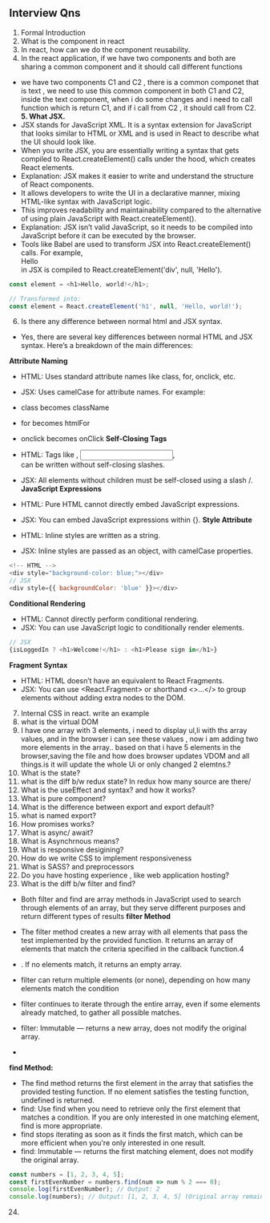 ## Interview Qns

1. Formal Introduction
2. What is the component in react
3. In react, how can we do the component reusability.
4. In the react application, if we have two components and both are sharing a common component and it should call different functions 
  - we have two components C1 and C2 , there is a common componet that is text , we need to use this common component in both C1 and C2, inside the text component, when i do some changes and i need to call function which is return C1, and if i call from C2 , it should call from C2.
**5. What JSX.**
- JSX stands for JavaScript XML. It is a syntax extension for JavaScript that looks similar to HTML or XML and is used in React to describe what the UI should look like.
- When you write JSX, you are essentially writing a syntax that gets compiled to React.createElement() calls under the hood, which creates React elements.
- Explanation: JSX makes it easier to write and understand the structure of React components.
- It allows developers to write the UI in a declarative manner, mixing HTML-like syntax with JavaScript logic.
- This improves readability and maintainability compared to the alternative of using plain JavaScript with React.createElement().
- Explanation: JSX isn’t valid JavaScript, so it needs to be compiled into JavaScript before it can be executed by the browser.
- Tools like Babel are used to transform JSX into React.createElement() calls. For example, <div>Hello</div> in JSX is compiled to React.createElement('div', null, 'Hello').

```js
const element = <h1>Hello, world!</h1>;

// Transformed into:
const element = React.createElement('h1', null, 'Hello, world!');
```

6. Is there any difference between normal html and JSX syntax.

- Yes, there are several key differences between normal HTML and JSX syntax. Here’s a breakdown of the main differences:

**Attribute Naming**
- HTML: Uses standard attribute names like class, for, onclick, etc.
- JSX: Uses camelCase for attribute names. For example:
- class becomes className
- for becomes htmlFor
- onclick becomes onClick
**Self-Closing Tags**
- HTML: Tags like <img>, <input>, <br> can be written without self-closing slashes.
- JSX: All elements without children must be self-closed using a slash /.
**JavaScript Expressions**
- HTML: Pure HTML cannot directly embed JavaScript expressions.
- JSX: You can embed JavaScript expressions within {}.
**Style Attribute**

- HTML: Inline styles are written as a string.
- JSX: Inline styles are passed as an object, with camelCase properties.

```js
<!-- HTML -->
<div style="background-color: blue;"></div>
// JSX
<div style={{ backgroundColor: 'blue' }}></div>
```
**Conditional Rendering**
- HTML: Cannot directly perform conditional rendering.
- JSX: You can use JavaScript logic to conditionally render elements.
```js
// JSX
{isLoggedIn ? <h1>Welcome!</h1> : <h1>Please sign in</h1>}
```
**Fragment Syntax**

- HTML: HTML doesn’t have an equivalent to React Fragments.
- JSX: You can use <React.Fragment> or shorthand <>...</> to group elements without adding extra nodes to the DOM.

7. Internal CSS in react. write an example
8. what is the virtual DOM
9. I have one array with 3 elements, i need to display ul,li with ths array values, and in the browser i can see these values , now i am adding two more elements in the array.. based on that i have 5 elements in the browser,saving the file and how does browser updates VDOM and all things.is it will update the whole Ui or only changed 2 elemtns.?
10. What is the state?
11. what is the diff b/w redux state? In redux how many source are there/
12. What is the useEffect and syntax? and how it works?
13. What is pure component?
14. What is the difference between export and export default?
15. what is named export?
16. How promises works?
17. What is async/ await?
18. What is Asynchrnous means?
19. What is responsive desigining?
20. How do we write CSS to implement responsiveness
21. What is SASS? and preprocessors 
22. Do you have hosting experience , like web application hosting?
23. What is the diff b/w filter and find?

- Both filter and find are array methods in JavaScript used to search through elements of an array, but they serve different purposes and return different types of results
**filter Method**

- The filter method creates a new array with all elements that pass the test implemented by the provided function. It returns an array of elements that match the criteria specified in the callback function.4
- . If no elements match, it returns an empty array.
- filter can return multiple elements (or none), depending on how many elements match the condition
- filter continues to iterate through the entire array, even if some elements already matched, to gather all possible matches.
- filter: Immutable — returns a new array, does not modify the original array.
-

**find Method:**

- The find method returns the first element in the array that satisfies the provided testing function. If no element satisfies the testing function, undefined is returned.
- find: Use find when you need to retrieve only the first element that matches a condition. If you are only interested in one matching element, find is more appropriate.
- find stops iterating as soon as it finds the first match, which can be more efficient when you're only interested in one result.
- find: Immutable — returns the first matching element, does not modify the original array.

```js
const numbers = [1, 2, 3, 4, 5];
const firstEvenNumber = numbers.find(num => num % 2 === 0);
console.log(firstEvenNumber); // Output: 2
console.log(numbers); // Output: [1, 2, 3, 4, 5] (Original array remains unchanged)
```
24. 


